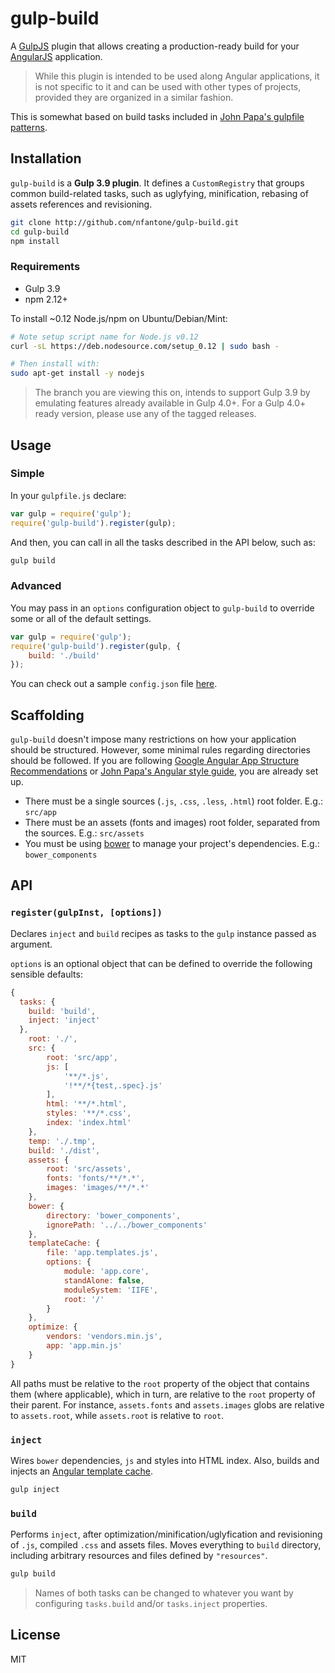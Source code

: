 gulp-build
==========

A [GulpJS](https://github.com/gulpjs) plugin that allows creating a production-ready build for your [AngularJS](http://angularjs.org) application.

> While this plugin is intended to be used along Angular applications, it is not specific to it and can be used with
> other types of projects, provided they are organized in a similar fashion.

This is somewhat based on build tasks included in [John Papa's gulpfile patterns](https://github.com/johnpapa/gulp-patterns/blob/gulp4/gulpfile.js).


## Installation

`gulp-build` is a **Gulp 3.9 plugin**. It defines a `CustomRegistry` that groups common build-related tasks, such as
 uglyfying, minification, rebasing of assets references and revisioning.


```bash
git clone http://github.com/nfantone/gulp-build.git
cd gulp-build
npm install
```

### Requirements

* Gulp 3.9
* npm 2.12+

To install ~0.12 Node.js/npm on Ubuntu/Debian/Mint:

```bash
# Note setup script name for Node.js v0.12
curl -sL https://deb.nodesource.com/setup_0.12 | sudo bash -

# Then install with:
sudo apt-get install -y nodejs
```

> The branch you are viewing this on, intends to support Gulp 3.9 by emulating features already available in Gulp 4.0+. For a Gulp 4.0+ ready version, please use any of the tagged releases.


## Usage

### Simple

In your `gulpfile.js` declare:

```javascript
var gulp = require('gulp');
require('gulp-build').register(gulp);
```

And then, you can call in all the tasks described in the API below, such as:

```bash
gulp build
```

### Advanced

You may pass in an `options` configuration object to `gulp-build` to override some or all of the default
settings.

```javascript
var gulp = require('gulp');
require('gulp-build').register(gulp, {
    build: './build'  
});
```

You can check out a sample `config.json` file [here](http://github.com/nfantone/gulp-build/master/config.json).

## Scaffolding

`gulp-build` doesn't impose many restrictions on how your application should be structured. However, some minimal
rules regarding directories should be followed. If you are following [Google Angular App Structure Recommendations](https://docs.google.com/document/d/1XXMvReO8-Awi1EZXAXS4PzDzdNvV6pGcuaF4Q9821Es/pub)
or [John Papa's Angular style guide](https://github.com/johnpapa/angular-styleguide), you are already set up.

* There must be a single sources (`.js`, `.css`, `.less`, `.html`) root folder. E.g.: `src/app`
* There must be an assets (fonts and images) root folder, separated from the sources. E.g.: `src/assets`
* You must be using [bower](https://bower.io) to manage your project's dependencies. E.g.: `bower_components`


## API

### `register(gulpInst, [options])`

Declares `inject` and `build` recipes as tasks to the `gulp` instance passed as argument.

`options` is an optional object that can be defined to override the following sensible defaults:

```javascript
{
  tasks: {
    build: 'build',
    inject: 'inject'
  },
	root: './',
	src: {
		root: 'src/app',
		js: [
			'**/*.js',
			'!**/*{test,.spec}.js'
		],
		html: '**/*.html',
		styles: '**/*.css',
		index: 'index.html'
	},
	temp: './.tmp',
	build: './dist',
	assets: {
		root: 'src/assets',
		fonts: 'fonts/**/*.*',
		images: 'images/**/*.*'
	},
	bower: {
		directory: 'bower_components',
		ignorePath: '../../bower_components'
	},
	templateCache: {
		file: 'app.templates.js',
		options: {
			module: 'app.core',
			standAlone: false,
			moduleSystem: 'IIFE',
			root: '/'
		}
	},
	optimize: {
		vendors: 'vendors.min.js',
		app: 'app.min.js'
	}
}
```

All paths must be relative to the `root` property of the object that contains them (where applicable), which in turn, are
relative to the `root` property of their parent. For instance, `assets.fonts` and `assets.images` globs are relative to
`assets.root`, while `assets.root` is relative to `root`.

### `inject`

Wires `bower` dependencies, `js` and styles into HTML index. Also, builds and injects an [Angular template cache](https://docs.angularjs.org/api/ng/service/$templateCache).

```bash
gulp inject
```

### `build`

Performs `inject`, after optimization/minification/uglyfication and revisioning of `.js`, compiled `.css` and assets
files. Moves everything to `build` directory, including arbitrary resources and files defined by `"resources"`.

```bash
gulp build
```

> Names of both tasks can be changed to whatever you want by configuring `tasks.build` and/or `tasks.inject` properties.

## License

MIT
